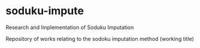 # soduku-impute
Research and Implementation of Soduku Imputation

Repository of works relating to the sodoku imputation method (working title)
